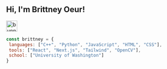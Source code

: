 <h2>Hi, I'm Brittney Oeur!</h2> <img src="https://images-wixmp-ed30a86b8c4ca887773594c2.wixmp.com/f/b6c6aebb-2bf9-4796-80e9-0400f1229d7f/dfgohsg-b35d8216-5045-4d10-9653-56a313c738da.png?token=eyJ0eXAiOiJKV1QiLCJhbGciOiJIUzI1NiJ9.eyJzdWIiOiJ1cm46YXBwOjdlMGQxODg5ODIyNjQzNzNhNWYwZDQxNWVhMGQyNmUwIiwiaXNzIjoidXJuOmFwcDo3ZTBkMTg4OTgyMjY0MzczYTVmMGQ0MTVlYTBkMjZlMCIsIm9iaiI6W1t7InBhdGgiOiJcL2ZcL2I2YzZhZWJiLTJiZjktNDc5Ni04MGU5LTA0MDBmMTIyOWQ3ZlwvZGZnb2hzZy1iMzVkODIxNi01MDQ1LTRkMTAtOTY1My01NmEzMTNjNzM4ZGEucG5nIn1dXSwiYXVkIjpbInVybjpzZXJ2aWNlOmZpbGUuZG93bmxvYWQiXX0.DgoGnElGLvdZsePfLknMxtfRJW5oJ5myvjPh8zai_1U" alt="bunny" width="30" height="30">

```javascript
const brittney = {
 languages: ["C++", "Python", "JavaScript", "HTML", "CSS"],
 tools: ["React", "Next.js", "Tailwind", "OpenCV"],
 school: ["University of Washington"]
}
```
